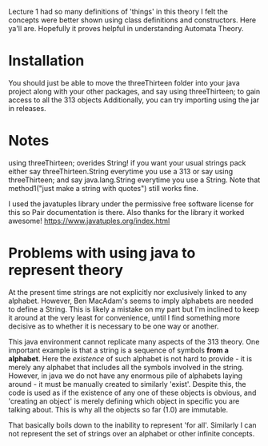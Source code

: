 Lecture 1 had so many definitions of 'things' in this theory I felt the concepts were better shown using class definitions and constructors.
Here ya'll are. Hopefully it proves helpful in understanding Automata Theory.

# Installation
You should just be able to move the threeThirteen folder into your java project along with your other packages, and say
using threeThirteen;
to gain access to all the 313 objects
Additionally, you can try importing using the jar in releases.

# Notes
using threeThirteen; overides String! if you want your usual strings pack either say threeThirteen.String everytime you use a 313 or say using threeThirteen; and say java.lang.String everytime you use a String. Note that method1("just make a string with quotes") still works fine.

I used the javatuples library under the permissive free software license for this so Pair documentation is there. Also thanks for the library it worked awesome!
https://www.javatuples.org/index.html

# Problems with using java to represent theory
At the present time strings are not explicitly nor exclusively linked to any alphabet.
However, Ben MacAdam's seems to imply alphabets are needed to define a String.
This is likely a mistake on my part but I'm inclined to keep it around at the very least for convenience, until I find something more decisive as to whether it is necessary to be one way or another.

This java environment cannot replicate many aspects of the 313 theory.
One important example is that a string is a sequence of symbols **from a alphabet**.
Here the *existence* of such alphabet is not hard to provide - it is merely any alphabet that includes all the symbols involved in the string.
However, in java we do not have any enormous pile of alphabets laying around - it must be manually created to similarly 'exist'.
Despite this, the code is used as if the existence of any one of these objects is obvious, and 'creating an object' is merely defining which object in specific you are talking about.
This is why all the objects so far (1.0) are immutable.

That basically boils down to the inability to represent 'for all'. Similarly I can not represent the set of strings over an alphabet or other infinite concepts.
